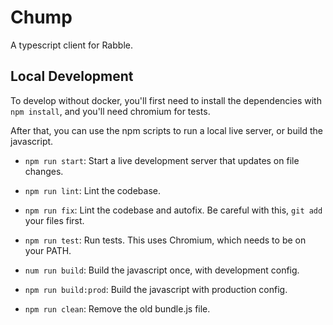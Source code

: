 # Chump

A typescript client for Rabble.

## Local Development

To develop without docker, you'll first need to install the
dependencies with `npm install`, and you'll need chromium for tests.

After that, you can use the npm scripts to run a local live server,
or build the javascript.

- `npm run start`: Start a live development server that updates on file changes.

- `npm run lint`: Lint the codebase.

- `npm run fix`: Lint the codebase and autofix.
  Be careful with this, `git add` your files first.

- `npm run test`: Run tests.
  This uses Chromium, which needs to be on your PATH.

- `num run build`: Build the javascript once, with development config.

- `npm run build:prod`: Build the javascript with production config.

- `npm run clean`: Remove the old bundle.js file.
